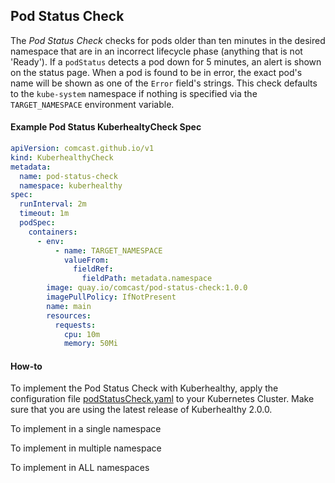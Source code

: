 ## Pod Status Check

The *Pod Status Check* checks for pods older than ten minutes in the desired namespace that are in an incorrect 
lifecycle phase (anything that is not 'Ready').  If a `podStatus` detects a pod down for 5 minutes, an alert is shown 
on the status page. When a pod is found to be in error, the exact pod's name will be shown as one of the `Error` 
field's strings.  This check defaults to the `kube-system` namespace if nothing is specified via the `TARGET_NAMESPACE`
environment variable.

#### Example Pod Status KuberhealtyCheck Spec
```yaml
apiVersion: comcast.github.io/v1
kind: KuberhealthyCheck
metadata:
  name: pod-status-check
  namespace: kuberhealthy
spec:
  runInterval: 2m
  timeout: 1m
  podSpec:
    containers:
      - env:
          - name: TARGET_NAMESPACE
            valueFrom:
              fieldRef:
                fieldPath: metadata.namespace
        image: quay.io/comcast/pod-status-check:1.0.0
        imagePullPolicy: IfNotPresent
        name: main
        resources:
          requests:
            cpu: 10m
            memory: 50Mi
```



#### How-to

To implement the Pod Status Check with Kuberhealthy, apply the configuration file [podStatusCheck.yaml](podStatusCheck.yaml)
to your Kubernetes Cluster.  Make sure that you are using the latest release of Kuberhealthy 2.0.0.

To implement in a single namespace

To implement in multiple namespace

To implement in ALL namespaces


